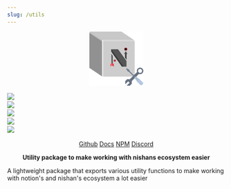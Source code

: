 ```yaml
---
slug: /utils
---
```


<p align="center">
  <img width="125" src="../../../static/img/utils/logo.svg"/>
</p>

<p class="flex">
  <div class="mx-3">
    <img src="https://img.shields.io/bundlephobia/minzip/@nishans/utils?label=minzipped&style=flat"/>
  </div>
  <div class="mx-3">
    <img src="https://img.shields.io/npm/dw/@nishans/utils?style=flat"/>
  </div>
  <div class="mx-3">
    <img src="https://img.shields.io/github/issues/devorein/nishan/@nishans/utils"/>
  </div>
  <div class="mx-3">
    <img src="https://img.shields.io/npm/v/@nishans/utils"/>
  </div>
  <div class="mx-3">
    <img src="https://img.shields.io/codecov/c/github/devorein/Nishan?flag=utils"/>
  </div>
</p>

<p align="center">
  <a class="mx-3" href="https://github.com/Devorein/Nishan/tree/master/packages/utils">Github</a>
  <a class="mx-3" href="https://nishan-docs.netlify.app/docs/utils/">Docs</a>
  <a class="mx-3" href="https://www.npmjs.com/package/@nishans/utils">NPM</a>
  <a class="mx-3" href="https://discord.com/invite/SpwHCz8ysx">Discord</a>
</p>

<p align="center"><b>Utility package to make working with nishans ecosystem easier</b></p>

A lightweight package that exports various utility functions to make working with notion's and nishan's ecosystem a lot easier